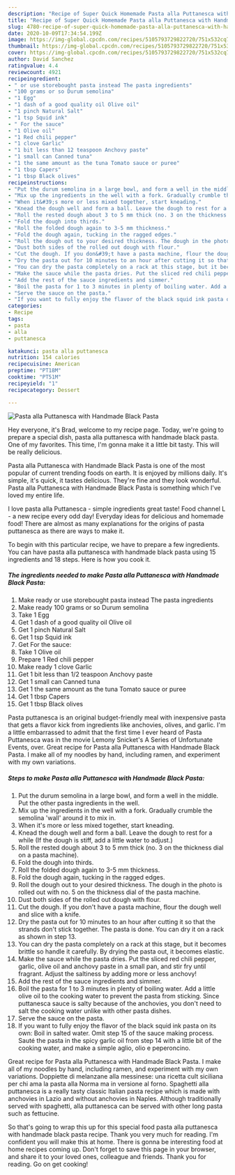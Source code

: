 ```yaml
---
description: "Recipe of Super Quick Homemade Pasta alla Puttanesca with Handmade Black Pasta"
title: "Recipe of Super Quick Homemade Pasta alla Puttanesca with Handmade Black Pasta"
slug: 4780-recipe-of-super-quick-homemade-pasta-alla-puttanesca-with-handmade-black-pasta
date: 2020-10-09T17:34:54.199Z
image: https://img-global.cpcdn.com/recipes/5105793729822720/751x532cq70/pasta-alla-puttanesca-with-handmade-black-pasta-recipe-main-photo.jpg
thumbnail: https://img-global.cpcdn.com/recipes/5105793729822720/751x532cq70/pasta-alla-puttanesca-with-handmade-black-pasta-recipe-main-photo.jpg
cover: https://img-global.cpcdn.com/recipes/5105793729822720/751x532cq70/pasta-alla-puttanesca-with-handmade-black-pasta-recipe-main-photo.jpg
author: David Sanchez
ratingvalue: 4.4
reviewcount: 4921
recipeingredient:
- " or use storebought pasta instead The pasta ingredients"
- "100 grams or so Durum semolina"
- "1 Egg"
- "1 dash of a good quality oil Olive oil"
- "1 pinch Natural Salt"
- "1 tsp Squid ink"
- " For the sauce"
- "1 Olive oil"
- "1 Red chili pepper"
- "1 clove Garlic"
- "1 bit less than 12 teaspoon Anchovy paste"
- "1 small can Canned tuna"
- "1 the same amount as the tuna Tomato sauce or puree"
- "1 tbsp Capers"
- "1 tbsp Black olives"
recipeinstructions:
- "Put the durum semolina in a large bowl, and form a well in the middle. Put the other pasta ingredients in the well."
- "Mix up the ingredients in the well with a fork. Gradually crumble the semolina &#39;wall&#39; around it to mix in."
- "When it&#39;s more or less mixed together, start kneading."
- "Knead the dough well and form a ball. Leave the dough to rest for a while (If the dough is stiff, add a little water to adjust.)"
- "Roll the rested dough about 3 to 5 mm thick (no. 3 on the thickness dial on a pasta machine)."
- "Fold the dough into thirds."
- "Roll the folded dough again to 3-5 mm thickness."
- "Fold the dough again, tucking in the ragged edges."
- "Roll the dough out to your desired thickness. The dough in the photo is rolled out with no. 5 on the thickness dial of the pasta machine."
- "Dust both sides of the rolled out dough with flour."
- "Cut the dough. If you don&#39;t have a pasta machine, flour the dough well and slice with a knife."
- "Dry the pasta out for 10 minutes to an hour after cutting it so that the strands don&#39;t stick together. The pasta is done. You can dry it on a rack as shown in step 13."
- "You can dry the pasta completely on a rack at this stage, but it becomes brittle so handle it carefully. By drying the pasta out, it becomes elastic."
- "Make the sauce while the pasta dries. Put the sliced red chili pepper, garlic, olive oil and anchovy paste in a small pan, and stir fry until fragrant. Adjust the saltiness by adding more or less anchovy!"
- "Add the rest of the sauce ingredients and simmer."
- "Boil the pasta for 1 to 3 minutes in plenty of boiling water. Add a little olive oil to the cooking water to prevent the pasta from sticking. Since puttanesca sauce is salty because of the anchovies, you don&#39;t need to salt the cooking water unlike with other pasta dishes."
- "Serve the sauce on the pasta."
- "If you want to fully enjoy the flavor of the black squid ink pasta on its own: Boil in salted water. Omit step 15 of the sauce making process. Sauté the pasta in the spicy garlic oil from step 14 with a little bit of the cooking water, and make a simple aglio, olio e peperoncino."
categories:
- Recipe
tags:
- pasta
- alla
- puttanesca

katakunci: pasta alla puttanesca 
nutrition: 154 calories
recipecuisine: American
preptime: "PT18M"
cooktime: "PT51M"
recipeyield: "1"
recipecategory: Dessert

---
```



![Pasta alla Puttanesca with Handmade Black Pasta](https://img-global.cpcdn.com/recipes/5105793729822720/751x532cq70/pasta-alla-puttanesca-with-handmade-black-pasta-recipe-main-photo.jpg)

Hey everyone, it's Brad, welcome to my recipe page. Today, we're going to prepare a special dish, pasta alla puttanesca with handmade black pasta. One of my favorites. This time, I'm gonna make it a little bit tasty. This will be really delicious.

Pasta alla Puttanesca with Handmade Black Pasta is one of the most popular of current trending foods on earth. It is enjoyed by millions daily. It's simple, it's quick, it tastes delicious. They're fine and they look wonderful. Pasta alla Puttanesca with Handmade Black Pasta is something which I've loved my entire life.

I love pasta alla Puttanesca - simple ingredients great taste! Food channel L - a new recipe every odd day! Everyday ideas for delicious and homemade food! There are almost as many explanations for the origins of pasta puttanesca as there are ways to make it.


To begin with this particular recipe, we have to prepare a few ingredients. You can have pasta alla puttanesca with handmade black pasta using 15 ingredients and 18 steps. Here is how you cook it.

<!--inarticleads1-->

##### The ingredients needed to make Pasta alla Puttanesca with Handmade Black Pasta:

1. Make ready  or use storebought pasta instead The pasta ingredients
1. Make ready 100 grams or so Durum semolina
1. Take 1 Egg
1. Get 1 dash of a good quality oil Olive oil
1. Get 1 pinch Natural Salt
1. Get 1 tsp Squid ink
1. Get  For the sauce:
1. Take 1 Olive oil
1. Prepare 1 Red chili pepper
1. Make ready 1 clove Garlic
1. Get 1 bit less than 1/2 teaspoon Anchovy paste
1. Get 1 small can Canned tuna
1. Get 1 the same amount as the tuna Tomato sauce or puree
1. Get 1 tbsp Capers
1. Get 1 tbsp Black olives


Pasta puttanesca is an original budget-friendly meal with inexpensive pasta that gets a flavor kick from ingredients like anchovies, olives, and garlic. I&#39;m a little embarrassed to admit that the first time I ever heard of Pasta Puttanesca was in the movie Lemony Snicket&#39;s A Series of Unfortunate Events, over. Great recipe for Pasta alla Puttanesca with Handmade Black Pasta. I make all of my noodles by hand, including ramen, and experiment with my own variations. 

<!--inarticleads2-->

##### Steps to make Pasta alla Puttanesca with Handmade Black Pasta:

1. Put the durum semolina in a large bowl, and form a well in the middle. Put the other pasta ingredients in the well.
1. Mix up the ingredients in the well with a fork. Gradually crumble the semolina &#39;wall&#39; around it to mix in.
1. When it&#39;s more or less mixed together, start kneading.
1. Knead the dough well and form a ball. Leave the dough to rest for a while (If the dough is stiff, add a little water to adjust.)
1. Roll the rested dough about 3 to 5 mm thick (no. 3 on the thickness dial on a pasta machine).
1. Fold the dough into thirds.
1. Roll the folded dough again to 3-5 mm thickness.
1. Fold the dough again, tucking in the ragged edges.
1. Roll the dough out to your desired thickness. The dough in the photo is rolled out with no. 5 on the thickness dial of the pasta machine.
1. Dust both sides of the rolled out dough with flour.
1. Cut the dough. If you don&#39;t have a pasta machine, flour the dough well and slice with a knife.
1. Dry the pasta out for 10 minutes to an hour after cutting it so that the strands don&#39;t stick together. The pasta is done. You can dry it on a rack as shown in step 13.
1. You can dry the pasta completely on a rack at this stage, but it becomes brittle so handle it carefully. By drying the pasta out, it becomes elastic.
1. Make the sauce while the pasta dries. Put the sliced red chili pepper, garlic, olive oil and anchovy paste in a small pan, and stir fry until fragrant. Adjust the saltiness by adding more or less anchovy!
1. Add the rest of the sauce ingredients and simmer.
1. Boil the pasta for 1 to 3 minutes in plenty of boiling water. Add a little olive oil to the cooking water to prevent the pasta from sticking. Since puttanesca sauce is salty because of the anchovies, you don&#39;t need to salt the cooking water unlike with other pasta dishes.
1. Serve the sauce on the pasta.
1. If you want to fully enjoy the flavor of the black squid ink pasta on its own: Boil in salted water. Omit step 15 of the sauce making process. Sauté the pasta in the spicy garlic oil from step 14 with a little bit of the cooking water, and make a simple aglio, olio e peperoncino.


Great recipe for Pasta alla Puttanesca with Handmade Black Pasta. I make all of my noodles by hand, including ramen, and experiment with my own variations. Doppiette di melanzane alla messinese: una ricetta cult siciliana per chi ama la pasta alla Norma ma in versione al forno. Spaghetti alla puttanesca is a really tasty classic Italian pasta recipe which is made with anchovies in Lazio and without anchovies in Naples. Although traditionally served with spaghetti, alla puttanesca can be served with other long pasta such as fettucine. 

So that's going to wrap this up for this special food pasta alla puttanesca with handmade black pasta recipe. Thank you very much for reading. I'm confident you will make this at home. There is gonna be interesting food at home recipes coming up. Don't forget to save this page in your browser, and share it to your loved ones, colleague and friends. Thank you for reading. Go on get cooking!
